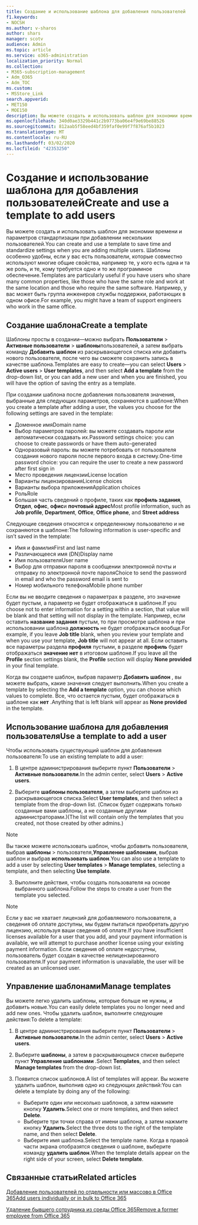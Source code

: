 ```yaml
---
title: Создание и использование шаблона для добавления пользователей
f1.keywords:
- NOCSH
ms.author: v-sharos
author: shars
manager: scotv
audience: Admin
ms.topic: article
ms.service: o365-administration
localization_priority: Normal
ms.collection:
- M365-subscription-management
- Adm_O365
- Adm_TOC
ms.custom:
- MSStore_Link
search.appverid:
- MET150
- MOE150
description: Вы можете создать и использовать шаблон для экономии времени и параметров стандартизации при добавлении нескольких пользователей.
ms.openlocfilehash: 340d0ae3329b441c2b9773ba06e4f9e69be88526
ms.sourcegitcommit: 812aab5f58eed4bf359faf0e99f7f876af5b1023
ms.translationtype: MT
ms.contentlocale: ru-RU
ms.lasthandoff: 03/02/2020
ms.locfileid: "42353250"
---
```

# <a name="create-and-use-a-template-to-add-users"></a><span data-ttu-id="5f7fd-103">Создание и использование шаблона для добавления пользователей</span><span class="sxs-lookup"><span data-stu-id="5f7fd-103">Create and use a template to add users</span></span>

<span data-ttu-id="5f7fd-104">Вы можете создать и использовать шаблон для экономии времени и параметров стандартизации при добавлении нескольких пользователей.</span><span class="sxs-lookup"><span data-stu-id="5f7fd-104">You can create and use a template to save time and standardize settings when you are adding multiple users.</span></span> <span data-ttu-id="5f7fd-105">Шаблоны особенно удобны, если у вас есть пользователи, которые совместно используют многие общие свойства, например те, у кого есть одна и та же роль, и те, кому требуется одно и то же программное обеспечение.</span><span class="sxs-lookup"><span data-stu-id="5f7fd-105">Templates are particularly useful if you have users who share many common properties, like those who have the same role and work at the same location and those who require the same software.</span></span> <span data-ttu-id="5f7fd-106">Например, у вас может быть группа инженеров службы поддержки, работающих в одном офисе.</span><span class="sxs-lookup"><span data-stu-id="5f7fd-106">For example, you might have a team of support engineers who work in the same office.</span></span>  

## <a name="create-a-template"></a><span data-ttu-id="5f7fd-107">Создание шаблона</span><span class="sxs-lookup"><span data-stu-id="5f7fd-107">Create a template</span></span>

<span data-ttu-id="5f7fd-108">Шаблоны просты в создании&mdash;можно выбрать **Пользователи** > **Активные пользователи** > **шаблоны**пользователей, а затем выбрать команду **Добавить шаблон** из раскрывающегося списка или добавить нового пользователя, после чего вы сможете сохранить запись в качестве шаблона.</span><span class="sxs-lookup"><span data-stu-id="5f7fd-108">Templates are easy to create&mdash;you can select **Users** > **Active users** > **User templates**, and then select **Add a template** from the drop-down list, or you can add a new user and when you are finished, you will have the option of saving the entry as a template.</span></span>

<span data-ttu-id="5f7fd-109">При создании шаблона после добавления пользователя значения, выбранные для следующих параметров, сохраняются в шаблоне:</span><span class="sxs-lookup"><span data-stu-id="5f7fd-109">When you create a template after adding a user, the values you choose for the following settings are saved in the template:</span></span>

- <span data-ttu-id="5f7fd-110">Доменное имя</span><span class="sxs-lookup"><span data-stu-id="5f7fd-110">Domain name</span></span>
- <span data-ttu-id="5f7fd-111">Выбор параметров паролей: вы можете создавать пароли или автоматически создавать их.</span><span class="sxs-lookup"><span data-stu-id="5f7fd-111">Password settings choice: you can choose to create passwords or have them auto-generated</span></span>
- <span data-ttu-id="5f7fd-112">Одноразовый пароль: вы можете потребовать от пользователя создания нового пароля после первого входа в систему.</span><span class="sxs-lookup"><span data-stu-id="5f7fd-112">One-time password choice: you can require the user to create a new password after first sign in</span></span>
- <span data-ttu-id="5f7fd-113">Место проведения лицензии</span><span class="sxs-lookup"><span data-stu-id="5f7fd-113">License location</span></span>
- <span data-ttu-id="5f7fd-114">Варианты лицензирования</span><span class="sxs-lookup"><span data-stu-id="5f7fd-114">License choices</span></span>
- <span data-ttu-id="5f7fd-115">Варианты выбора приложения</span><span class="sxs-lookup"><span data-stu-id="5f7fd-115">Application choices</span></span>
- <span data-ttu-id="5f7fd-116">Роль</span><span class="sxs-lookup"><span data-stu-id="5f7fd-116">Role</span></span>
- <span data-ttu-id="5f7fd-117">Большая часть сведений о профиле, таких как **профиль задания**, **Отдел**, **офис**, **офис**и **почтовый адрес**</span><span class="sxs-lookup"><span data-stu-id="5f7fd-117">Most profile information, such as **Job profile**, **Department**, **Office**, **Office phone**, and **Street address**</span></span> 

<span data-ttu-id="5f7fd-118">Следующие сведения относятся к определенному пользователю и не сохраняются в шаблоне:</span><span class="sxs-lookup"><span data-stu-id="5f7fd-118">The following information is user-specific and isn’t saved in the template:</span></span>

- <span data-ttu-id="5f7fd-119">Имя и фамилия</span><span class="sxs-lookup"><span data-stu-id="5f7fd-119">First and last name</span></span>
- <span data-ttu-id="5f7fd-120">Различающееся имя (DN)</span><span class="sxs-lookup"><span data-stu-id="5f7fd-120">Display name</span></span>
- <span data-ttu-id="5f7fd-121">Имя пользователя</span><span class="sxs-lookup"><span data-stu-id="5f7fd-121">User name</span></span>
- <span data-ttu-id="5f7fd-122">Выбор для отправки пароля в сообщении электронной почты и отправку по электронной почте пароля</span><span class="sxs-lookup"><span data-stu-id="5f7fd-122">Choice to send the password in email and who the password email is sent to</span></span>
- <span data-ttu-id="5f7fd-123">Номер мобильного телефона</span><span class="sxs-lookup"><span data-stu-id="5f7fd-123">Mobile phone number</span></span>

<span data-ttu-id="5f7fd-124">Если вы не вводите сведения о параметрах в разделе, это значение будет пустым, а параметр не будет отображаться в шаблоне.</span><span class="sxs-lookup"><span data-stu-id="5f7fd-124">If you choose not to enter information for a setting within a section, that value will be blank and that setting will not display in the template.</span></span> <span data-ttu-id="5f7fd-125">Например, если оставить **название задания** пустым, то при просмотре шаблона и при использовании шаблона **должность** не будет отображаться вообще.</span><span class="sxs-lookup"><span data-stu-id="5f7fd-125">For example, if you leave **Job title** blank, when you review your template and when you use your template, **Job title** will not appear at all.</span></span> <span data-ttu-id="5f7fd-126">Если оставить все параметры раздела **профиля** пустыми, в разделе **профиль** будет отображаться **значение нет** в итоговом шаблоне.</span><span class="sxs-lookup"><span data-stu-id="5f7fd-126">If you leave all the **Profile** section settings blank, the **Profile** section will display **None provided** in your final template.</span></span>

<span data-ttu-id="5f7fd-127">Когда вы создаете шаблон, выбрав параметр **Добавить шаблон** , вы можете выбрать, какие значения следует выполнить.</span><span class="sxs-lookup"><span data-stu-id="5f7fd-127">When you create a template by selecting the **Add a template** option, you can choose which values to complete.</span></span> <span data-ttu-id="5f7fd-128">Все, что остается пустым, будет отображаться в шаблоне как **нет** .</span><span class="sxs-lookup"><span data-stu-id="5f7fd-128">Anything that is left blank will appear as **None provided** in the template.</span></span>

## <a name="use-a-template-to-add-a-user"></a><span data-ttu-id="5f7fd-129">Использование шаблона для добавления пользователя</span><span class="sxs-lookup"><span data-stu-id="5f7fd-129">Use a template to add a user</span></span>

<span data-ttu-id="5f7fd-130">Чтобы использовать существующий шаблон для добавления пользователя:</span><span class="sxs-lookup"><span data-stu-id="5f7fd-130">To use an existing template to add a user:</span></span>

1. <span data-ttu-id="5f7fd-131">В центре администрирования выберите пункт **Пользователи** > **Активные пользователи**.</span><span class="sxs-lookup"><span data-stu-id="5f7fd-131">In the admin center, select **Users** > **Active users**.</span></span>

2. <span data-ttu-id="5f7fd-132">Выберите **шаблоны пользователя**, а затем выберите шаблон из раскрывающегося списка.</span><span class="sxs-lookup"><span data-stu-id="5f7fd-132">Select **User templates**, and then select a template from the drop-down list.</span></span> <span data-ttu-id="5f7fd-133">(Список будет содержать только созданные вами шаблоны, а не созданные другими администраторами.)</span><span class="sxs-lookup"><span data-stu-id="5f7fd-133">(The list will contain only the templates that you created, not those created by other admins.)</span></span>

 > [!NOTE]
 > <span data-ttu-id="5f7fd-134">Вы также можете использовать шаблон, чтобы добавить пользователя, выбрав **шаблоны** > пользователя,**Управление шаблонами**, выбрав шаблон и выбрав **использовать шаблон**.</span><span class="sxs-lookup"><span data-stu-id="5f7fd-134">You can also use a template to add a user by selecting **User templates** > **Manage templates**, selecting a template, and then selecting **Use template**.</span></span>

3. <span data-ttu-id="5f7fd-135">Выполните действия, чтобы создать пользователя на основе выбранного шаблона.</span><span class="sxs-lookup"><span data-stu-id="5f7fd-135">Follow the steps to create a user from the template you selected.</span></span>

> [!NOTE]
> <span data-ttu-id="5f7fd-136">Если у вас не хватает лицензий для добавляемого пользователя, а сведения об оплате доступны, мы будем пытаться приобретать другую лицензию, используя ваши сведения об оплате.</span><span class="sxs-lookup"><span data-stu-id="5f7fd-136">If you have insufficient licenses available for a user that you add, and your payment information is available, we will attempt to purchase another license using your existing payment information.</span></span> <span data-ttu-id="5f7fd-137">Если сведения об оплате недоступны, пользователь будет создан в качестве нелицензированного пользователя.</span><span class="sxs-lookup"><span data-stu-id="5f7fd-137">If your payment information is unavailable, the user will be created as an unlicensed user.</span></span>

## <a name="manage-templates"></a><span data-ttu-id="5f7fd-138">Управление шаблонами</span><span class="sxs-lookup"><span data-stu-id="5f7fd-138">Manage templates</span></span>

<span data-ttu-id="5f7fd-139">Вы можете легко удалить шаблоны, которые больше не нужны, и добавить новые.</span><span class="sxs-lookup"><span data-stu-id="5f7fd-139">You can easily delete templates you no longer need and add new ones.</span></span> <span data-ttu-id="5f7fd-140">Чтобы удалить шаблон, выполните следующие действия:</span><span class="sxs-lookup"><span data-stu-id="5f7fd-140">To delete a template:</span></span>

1. <span data-ttu-id="5f7fd-141">В центре администрирования выберите пункт **Пользователи** > **Активные пользователи**.</span><span class="sxs-lookup"><span data-stu-id="5f7fd-141">In the admin center, select **Users** > **Active users**.</span></span>

2. <span data-ttu-id="5f7fd-142">Выберите **шаблоны**, а затем в раскрывающемся списке выберите пункт **Управление шаблонами** .</span><span class="sxs-lookup"><span data-stu-id="5f7fd-142">Select **Templates**, and then select **Manage templates** from the drop-down list.</span></span>

3. <span data-ttu-id="5f7fd-143">Появится список шаблонов.</span><span class="sxs-lookup"><span data-stu-id="5f7fd-143">A list of templates will appear.</span></span> <span data-ttu-id="5f7fd-144">Вы можете удалить шаблон, выполнив одно из следующих действий:</span><span class="sxs-lookup"><span data-stu-id="5f7fd-144">You can delete a template by doing any of the following:</span></span>
    - <span data-ttu-id="5f7fd-145">Выберите один или несколько шаблонов, а затем нажмите кнопку **Удалить**.</span><span class="sxs-lookup"><span data-stu-id="5f7fd-145">Select one or more templates, and then select **Delete**.</span></span> 
    - <span data-ttu-id="5f7fd-146">Выберите три точки справа от имени шаблона, а затем нажмите кнопку **Удалить**.</span><span class="sxs-lookup"><span data-stu-id="5f7fd-146">Select the three dots to the right of the template name, and then select **Delete**.</span></span>
    - <span data-ttu-id="5f7fd-147">Выберите имя шаблона.</span><span class="sxs-lookup"><span data-stu-id="5f7fd-147">Select the template name.</span></span> <span data-ttu-id="5f7fd-148">Когда в правой части экрана отобразятся сведения о шаблоне, выберите команду **удалить шаблон**.</span><span class="sxs-lookup"><span data-stu-id="5f7fd-148">When the template details appear on the right side of your screen, select **Delete template**.</span></span>

## <a name="related-articles"></a><span data-ttu-id="5f7fd-149">Связанные статьи</span><span class="sxs-lookup"><span data-stu-id="5f7fd-149">Related articles</span></span>

[<span data-ttu-id="5f7fd-150">Добавление пользователей по отдельности или массово в Office 365</span><span class="sxs-lookup"><span data-stu-id="5f7fd-150">Add users individually or in bulk to Office 365</span></span>](add-users.md)

[<span data-ttu-id="5f7fd-151">Удаление бывшего сотрудника из среды Office 365</span><span class="sxs-lookup"><span data-stu-id="5f7fd-151">Remove a former employee from Office 365</span></span>](remove-former-employee.md)
  
